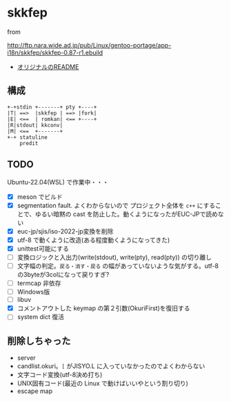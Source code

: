 # skkfep

from 

http://ftp.nara.wide.ad.jp/pub/Linux/gentoo-portage/app-i18n/skkfep/skkfep-0.87-r1.ebuild

- [オリジナルのREADME](./README)

## 構成

```
+-+stdin +-------+ pty +----+
|T| ==>  |skkfep | ==> |fork|
|E| <==  | romkan| <== +----+
|R|stdout| kkconv|
|M| <==  +-------+
+-+ statuline
    predit
```

## TODO

Ubuntu-22.04(WSL) で作業中・・・

- [x] meson でビルド
- [x] segmentation fault. よくわからないので プロジェクト全体を `c++` にすることで、ゆるい暗黙の cast を防止した。動くようになったがEUC-JPで読めない
- [x] euc-jp/sjis/iso-2022-jp変換を削除
- [x] utf-8 で動くように改造(ある程度動くようになってきた)
- [x] unittest可能にする
- [ ] 変換ロジックと入出力(write(stdout), write(pty), read(pty)) の切り離し
- [ ] 文字幅の判定。`戻る・消す・戻る` の幅があっていないような気がする。utf-8 の3byteが3colになって戻りすぎ?
- [ ] termcap 非依存
- [ ] Windows版
- [ ] libuv
- [x] コメントアウトした keymap の第２引数(OkuriFirst)を復旧する
- [ ] system dict 復活

## 削除しちゃった

- server
- candlist.okuri。`[` がJISYO.L に入っていなかったのでよくわからない
- 文字コード変換(utf-8決め打ち)
- UNIX固有コード(最近の Linux で動けばいいやという割り切り)
- escape map

